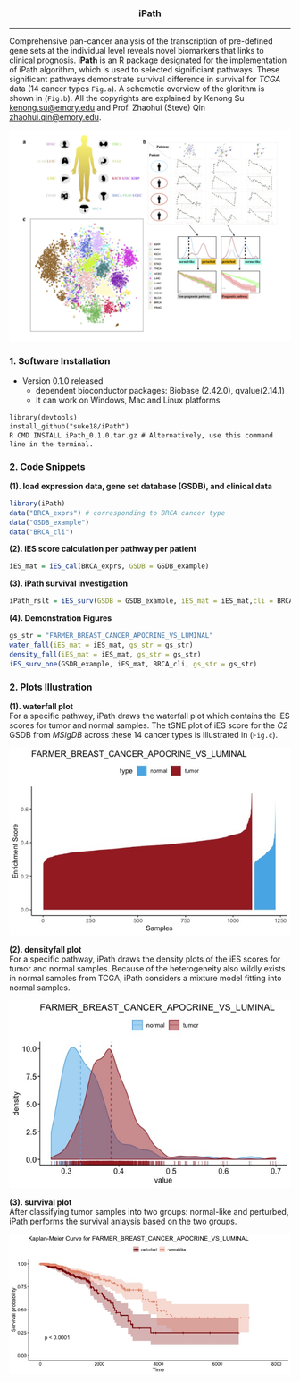 <center> <h3> iPath </h3> </center>

-------------------
Comprehensive pan-cancer analysis of the transcription of pre-defined gene sets at the individual level reveals novel biomarkers that links to clinical prognosis. **iPath** is an R package designated for the implementation of iPath algorithm, which is used to selected significiant pathways. These significant pathways demonstrate survival difference in survival for *TCGA* data (14 cancer types `Fig.a`). A schemetic overview of the glorithm is shown in (`Fig.b`). All the copyrights are explained by Kenong Su <kenong.su@emory.edu> and Prof. Zhaohui (Steve) Qin <zhaohui.qin@emory.edu>.

![workflow](/assets/Fig.png)

### 1. Software Installation
* Version 0.1.0 released
    + dependent bioconductor packages: Biobase (2.42.0), qvalue(2.14.1)
    + It can work on Windows, Mac and Linux platforms

```
library(devtools)
install_github("suke18/iPath")
R CMD INSTALL iPath_0.1.0.tar.gz # Alternatively, use this command line in the terminal.
```

### 2. Code Snippets
**(1). load expression data, gene set database (GSDB), and clinical data**
```r
library(iPath)
data("BRCA_exprs") # corresponding to BRCA cancer type
data("GSDB_example")
data("BRCA_cli")
```
**(2). iES score calculation per pathway per patient**
```r
iES_mat = iES_cal(BRCA_exprs, GSDB = GSDB_example)
```
**(3). iPath survival investigation**
```r
iPath_rslt = iES_surv(GSDB = GSDB_example, iES_mat = iES_mat,cli = BRCA_cli, qval=F)
```
**(4). Demonstration Figures**
```r
gs_str = "FARMER_BREAST_CANCER_APOCRINE_VS_LUMINAL"
water_fall(iES_mat = iES_mat, gs_str = gs_str)
density_fall(iES_mat = iES_mat, gs_str = gs_str)
iES_surv_one(GSDB_example, iES_mat, BRCA_cli, gs_str = gs_str)
```

### 2. Plots Illustration
**(1). waterfall plot** <br/>
For a specific pathway, iPath draws the waterfall plot which contains the iES scores for tumor and normal samples. The tSNE plot of iES score for the *C2* GSDB from *MSigDB* across these 14 cancer types is illustrated in (`Fig.c`).

![waterfall](/assets/Waterfall.jpeg)

**(2). densityfall plot**<br/>
For a specific pathway, iPath draws the density plots of the iES scores for tumor and normal samples. Because of the heterogeneity also wildly exists in normal samples from TCGA, iPath considers a mixture model fitting into normal samples.

![densityfall](/assets/densityfall.jpeg)

**(3). survival plot**<br/>
After classifying tumor samples into two groups: normal-like and perturbed, iPath performs the survival anlaysis based on the two groups.

![survivalone](/assets/Survival.jpeg)
